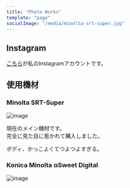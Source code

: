 ```yaml
---
title: "Photo Works"
template: "page"
socialImage: "/media/minolta-srt-super.jpg"
---
```


## Instagram
[こちら](https://www.instagram.com/minoltmk_s/)が私のInstagramアカウントです。

## 使用機材
### Minolta SRT-Super
![image](/media/minolta-srt-super.jpg)

現在のメイン機材です。  
完全に見た目に惹かれて購入しました。

ボディ、かっこよくてつよつよすぎる。

### Konica Minolta αSweet Digital
![image](/media/sweet-digital.jpg)